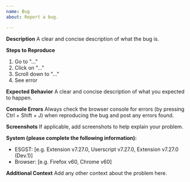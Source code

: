 ```yaml
---
name: Bug
about: Report a bug.

---
```


**Description**
A clear and concise description of what the bug is.

**Steps to Reproduce**
1. Go to "..."
2. Click on "..."
3. Scroll down to "..."
4. See error

**Expected Behavior**
A clear and concise description of what you expected to happen.

**Console Errors**
Always check the browser console for errors (by pressing Ctrl + Shift + J) when reproducing the bug and post any errors found.

**Screenshots**
If applicable, add screenshots to help explain your problem.

**System (please complete the following information):**
- ESGST: [e.g. Extension v7.27.0, Userscript v7.27.0, Extension v7.27.0 (Dev.1)]
- Browser: [e.g. Firefox v60, Chrome v60]

**Additional Context**
Add any other context about the problem here.
